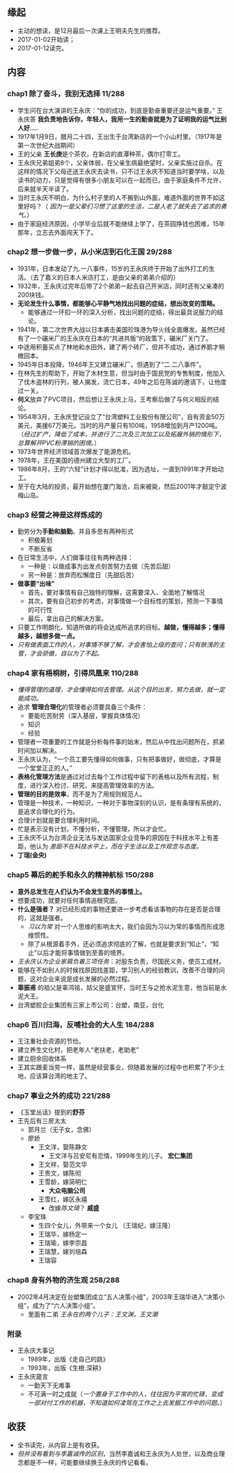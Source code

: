##  缘起
+ 主动的想读，是12月最后一次课上王明夫先生的推荐。
+ 2017-01-02开始读；
+ 2017-01-12读完。

##  内容
###  chap1 除了奋斗，我别无选择  11/288
+ 学生问在台大演讲的王永庆：“你的成功，到底是勤奋重要还是运气重要。” 王永庆答 **我负责地告诉你，年轻人，我用一生的勤奋就是为了证明我的运气比别人好....**
+ 1917年1月9日，腊月二十四，王出生于台湾新店的一个小山村里。（1917年是第一次世纪大战期间）
+ 王的父亲 **王长庚**是个茶农，在新店的直潭种茶，偶尔打零工。
+ 王永庆兄弟姐弟8个，父亲体弱，在父亲生病最绝望时，父亲实施过自杀。在这样的情况下父母还送王永庆去读书，只不过王永庆不知道当时要学啥，以及读书的动力，只是觉得有很多小朋友可以在一起而已，由于家庭条件不允许，后来就半天半读了。
+ 当时王永庆不明白，为什么村子里的人不搬到山外面，难道外面的世界不如这里好吗？（ *因为一是父辈们习惯了这里的生活，二是人老了就失去了追求的勇气。*）
+ 由于家庭经济原因，小学毕业后就不能继续上学了，在茶园挣钱也困难，15年那年，立志去外面闯天下了。

###  chap2 想一步做一步，从小米店到石化王国  29/288
+ 1931年，日本发动了九.一八事件，15岁的王永庆终于开始了出外打工的生活。（去了嘉义的日本人米店打工，是由父亲的弟弟介绍的）
+ 1932年，王永庆过完年后带了2个弟弟一起去自己开米店，同时还有父亲凑的200块钱。
+ **无论发生什么事情，都能够心平静气地找出问题的症结，想出改变的策略。**
	+ 能够通过一环扣一环的深入分析，找出问题的症结，得出最具说服力的结论。
+ 1941年，第二次世界大战以日本袭击美国珍珠港为导火线全面爆发。虽然已经有了一个碾米厂的王永庆在日本的“共进共贩”的政策下，碾米厂关门了。
+ 中途用积蓄买点了林地和水田外，建了两个砖厂，但并不成功，通过养鹅才稍微回本。
+ 1945年日本投降，1946年王又建立碾米厂。但遇到了“二.二八事件”。
+ 在林先生的帮助下，开始了木材生意，但当时由于国民党的专售制度，他加入了伐木盗林的行列，被人揭发，流亡日本，49年之后在陈诚的邀请下，让他度过一关。
+ **何义**放弃了PVC项目，然后想让王永庆上马，王考察后做了与何义相反的结论。
+ 1954年3月，王永庆登记设立了“台湾塑料工业股份有限公司”，自有资金50万美元，美援67万美元。当时的月产量只有100吨，1958增加到月产1200吨。（*经过扩产，降低了成本，并进行了二次及三次加工以及拓展外销的情形下，总算解开PVC粉滞销的困境。*）
+ 1973年世界经济领域首次爆发了能源危机。
+ 1978年，王在美国的德州建立大型的工厂。
+ 1986年8月，王的“六轻”计划才得以批准，因为选址，一直到1991年才开始动工。
+ 至于在大陆的投资，最开始想在厦门海沧，后来被毙，然后2001年才敲定宁波梅山岛。

###  chap3 经营之神是这样炼成的
+ 勤劳分为**手勤和脑勤**。并且多思有两种形式
	+ 积极筹划
	+ 不断反省
+ 在日常生活中，人们做事往往有两种选择：
	+ 一种是：以做成事为出发点刻苦努力去做（先苦后甜）
	+ 另一种是：放弃而松懈度日（先甜后苦）
+ **做事要“出味”**
	+ 首先，要对事情有自己独特的理解，这需要深入、全面地了解情况
	+ 其次，要有自己初步的考虑，对事情做一个目标性的策划，预测一下事情的可行性
	+ 最后，拿出自己的解决方案。
+ 只要工作明朗化，知道所做的将会达成所追求的目标。**越做，懂得越多；懂得越多，越想多做一点。**
+ *只有做表面工作的人，对事情不够了解，才会害怕上级的查问；只有肤浅的主管，才会骄傲，自以为了不起。*

###  chap4 家有梧桐树，引得凤凰来 110/288
+ *懂得管理的道理，才会懂得如何去管理。从这个目的出发，努力去做，就一定能成功。*
+ 追求 **管理合理化**的管理者必须要具备三个条件：
	+ 要能吃苦耐劳（深入基层，掌握具体情况）
	+ 知识
	+ 经验
+ 管理者一项重要的工作就是分析每件事的始末，然后从中找出问题所在，抓紧时间加以解决。
+ 王永庆认为，“一个员工要先懂得如何做事，只有把事做好，做彻底，才算是一个堂堂正正的人。”
+ **表格化管理方法**是通过对过去每个工作过程中留下的表格以及所有流程，制度，进行深入检讨、研究，来提高管理效率的方法。
+ **管理的目的是效率**，而不是为了用规则规范人。
+ 管理是一种技术，一种知识，一种对于事物深刻的认识，是有条理有系统的，是追求合理化的行为。
+ 合理计划就是要合理利用时间。
+ 忙是表示没有计划，不懂分析，不懂管理，所以才会忙。
+ 王永庆不认为台湾企业无法与发达国家企业竞争的原因在于科技水平上有差距，他认为 *差距不在科技水平上，而在于生活以及工作观念与态度。*
+ **丁瑞(金央)**

###  chap5 幕后的舵手和永久的精神航标  150/288
+ **意外总发生在人们认为不会发生意外的事情上。**
+ 想要成功，就要对任何事情追根究底。
+ **什么是强者？** 对已经形成的事物还要进一步考虑看该事物的存在是否是合理的，这就是强者。
	+ *习以为常* 对一个人思维的影响太大，我们会因为习以为常的事情而形成思维惯性。
	+ 除了从根源着手外，还必须追求彻底的了解，也就是要求到“知止”，“知止”以后才能将事情做到至善的境界。
+ *王永庆认为企业家肩负着三项任务*：对股东负责，尽国民义务，使员工成材。
+ 能够在不如别人的时候找原因找差距，学习别人的经验教训，改善不合理的问题，这对企业来说是成长发展的必然过程。
+ **辜振甫** 的祖父是辜鸿铭，姑父是盛宣怀，当时王与之抢水泥生意，他当前是水泥大王。
+ 台湾塑胶企业集团有三家上市公司：台塑，南亚，台化

###  chap6 百川归海，反哺社会的大人生 184/288
+ 王注重社会资源的节俭。
+ 建立养生文化村，把老年人“老扶老，老助老”
+ 建立厨余回收体系
+ 王其实跟麦当劳一样，虽然是经营事业，但随着发展的过程中也积累了不少土地，应该算台湾的地主了。

###  chap7  事业之外的成功  221/288
+ 《玉堂丛话》提到的**舒芬**
+ 王先后有三房太太
	+ 郭月兰（无子女，念佛）
	+ 廖娇
		+ 王文洋，娶陈静文
			+ 王文洋与吕安尼有恋情，1999年生的儿子。 **宏仁集团**
		+ 王文祥，娶范文华
		+ 王贵文，嫁陈彻
		+ 王雪龄，嫁简明仁
			+ **大众电脑公司**
		+ 王雪红，嫁区永禧
			+ 改嫁*陈文琦*？ **威盛**
	+ 李宝珠
		+ 生四个女儿，外带来一个女儿 （王瑞纪，嫁汪隆）
		+ 王瑞华，嫁杨定一
		+ 王瑞瑜，嫁李宗昌
		+ 王瑞慧，嫁刘培森
		+ 王瑞容

###  chap8 身有外物的济生观 258/288
+ 2002年4月决定在台塑集团成立“五人决策小组”，2003年王瑞华进入“决策小组”，成为了“六人决策小组”。
	+ 里面有二弟 *王永在的两个儿子：王文渊，王文潮*

###  附录
+ 王永庆大事记
	+ 1989年，出版《走自己的路》
	+ 1993年，出版《生根.深耕》
+ 王永庆箴言
	+ 一勤天下无难事
	+ 不可满一时之成就（*一个置身于工作中的人，往往因为平常的忙碌，变成一部对付工作的机器，不知道如何凌驾在工作之上去发掘工作中的问题。*）

##  收获
+ 全书读完，从内容上是有收获。
+ *但并没有看到与李嘉诚传的区别*，当然李嘉诚和王永庆为人处世，以及商业理念都是不一样，可能要继续换王永庆的传记看看。

